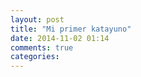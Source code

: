 ```yaml
---
layout: post
title: "Mi primer katayuno"
date: 2014-11-02 01:14
comments: true
categories: 
---
```

